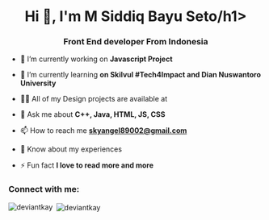 <h1 align="center">Hi 👋, I'm M Siddiq Bayu Seto/h1>
<h3 align="center">Front End developer From Indonesia</h3>

- 🔭 I’m currently working on **Javascript Project**

- 🌱 I’m currently learning **on Skilvul #Tech4Impact and Dian Nuswantoro University**

- 👨‍💻 All of my Design projects are available at 

- 💬 Ask me about **C++, Java, HTML, JS, CSS**

- 📫 How to reach me **skyangel89002@gmail.com**

- 📄 Know about my experiences 

- ⚡ Fun fact **I love to read more and more**

<h3 align="left">Connect with me:</h3>
<p align="left">
</p>



<p><img align="left" src="https://github-readme-stats.vercel.app/api/top-langs?username=deviantkay&show_icons=true&locale=en&layout=compact" alt="deviantkay" /></p>

<p>&nbsp;<img align="center" src="https://github-readme-stats.vercel.app/api?username=deviantkay&show_icons=true&locale=en" alt="deviantkay" /></p>
